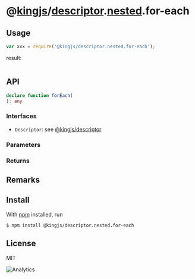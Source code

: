 # @[kingjs](https://www.npmjs.com/package/kingjs)/[descriptor](https://www.npmjs.com/package/@kingjs/descriptor).[nested](https://www.npmjs.com/package/@kingjs/descriptor.nested).for-each
## Usage
```js
var xxx = require('@kingjs/descriptor.nested.for-each');
```
result:
```js
```
## API
```ts
declare function forEach(
): any
```
### Interfaces
- `Descriptor`: see [@kingjs/descriptor][descriptor]
### Parameters
### Returns
## Remarks
## Install
With [npm](https://npmjs.org/) installed, run
```
$ npm install @kingjs/descriptor.nested.for-each
```
## License
MIT

![Analytics](https://analytics.kingjs.net/descriptor/nested/for-each)

  [descriptor]: https://www.npmjs.com/package/@kingjs/descriptor